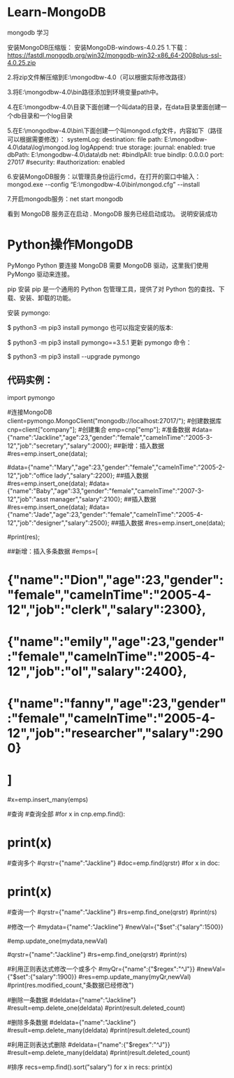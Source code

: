 # Learn-MongoDB
mongodb 学习

安装MongoDB压缩版：
安装MongoDB-windows-4.0.25
1.下载：https://fastdl.mongodb.org/win32/mongodb-win32-x86_64-2008plus-ssl-4.0.25.zip

2.将zip文件解压缩到E:\mongodbw-4.0（可以根据实际修改路径）

3.将E:\mongodbw-4.0\bin路径添加到环境变量path中。

4.在E:\mongodbw-4.0\目录下面创建一个叫data的目录，在data目录里面创建一个db目录和一个log目录


5.在E:\mongodbw-4.0\bin\下面创建一个叫mongod.cfg文件，内容如下（路径可以根据需要修改）：
systemLog:
  destination: file
  path: E:\mongodbw-4.0\data\log\mongod.log
  logAppend: true
storage:
  journal:
    enabled: true
  dbPath:  E:\mongodbw-4.0\data\db
net:
  #bindIpAll: true
  bindIp: 0.0.0.0
  port: 27017
#security:
  #authorization: enabled
  
6.安装MongoDB服务：以管理员身份运行cmd，在打开的窗口中输入：
   mongod.exe --config “E:\mongodbw-4.0\bin\mongod.cfg” --install
   
7.开启mongodb服务：net start mongodb

看到
MongoDB 服务正在启动 .
MongoDB 服务已经启动成功。
说明安装成功

# Python操作MongoDB
PyMongo
Python 要连接 MongoDB 需要 MongoDB 驱动，这里我们使用 PyMongo 驱动来连接。

pip 安装
pip 是一个通用的 Python 包管理工具，提供了对 Python 包的查找、下载、安装、卸载的功能。

安装 pymongo:

$ python3 -m pip3 install pymongo
也可以指定安装的版本:

$ python3 -m pip3 install pymongo==3.5.1
更新 pymongo 命令：

$ python3 -m pip3 install --upgrade pymongo
## 代码实例：
import pymongo

#连接MongoDB
client=pymongo.MongoClient("mongodb://localhost:27017/");
#创建数据库
cnp=client["company"];
#创建集合
emp=cnp["emp"];
#准备数据
#data={"name":"Jackline","age":23,"gender":"female","cameInTime":"2005-3-12","job":"secretary","salary":2000};
##新增：插入数据
#res=emp.insert_one(data);

#data={"name":"Mary","age":23,"gender":"female","cameInTime":"2005-2-12","job":"office lady","salary":2200};
##插入数据
#res=emp.insert_one(data);
#data={"name":"Baby","age":33,"gender":"female","cameInTime":"2007-3-12","job":"asst manager","salary":2100};
##插入数据
#res=emp.insert_one(data);
#data={"name":"Jade","age":23,"gender":"female","cameInTime":"2005-4-12","job":"designer","salary":2500};
##插入数据
#res=emp.insert_one(data);

#print(res);

##新增：插入多条数据
#emps=[
#      {"name":"Dion","age":23,"gender":"female","cameInTime":"2005-4-12","job":"clerk","salary":2300},
#      {"name":"emily","age":23,"gender":"female","cameInTime":"2005-4-12","job":"ol","salary":2400},
#      {"name":"fanny","age":23,"gender":"female","cameInTime":"2005-4-12","job":"researcher","salary":2900}
#    ]
#x=emp.insert_many(emps)

#查询
#查询全部
#for x in cnp.emp.find():
#   print(x)

#查询多个
#qrstr={"name":"Jackline"}
#doc=emp.find(qrstr)
#for x in doc:
#    print(x)

#查询一个
#qrstr={"name":"Jackline"}
#rs=emp.find_one(qrstr)
#print(rs)

#修改一个
#mydata={"name":"Jackline"}
#newVal={"$set":{"salary":1500}}

#emp.update_one(mydata,newVal)

#qrstr={"name":"Jackline"}
#rs=emp.find_one(qrstr)
#print(rs)

#利用正则表达式修改一个或多个
#myQr={"name":{"$regex":"^J"}}
#newVal={"$set":{"salary":1900}}
#res=emp.update_many(myQr,newVal)
#print(res.modified_count,"条数据已经修改")

#删除一条数据
#deldata={"name":"Jackline"}
#result=emp.delete_one(deldata)
#print(result.deleted_count)

#删除多条数据
#deldata={"name":"Jackline"}
#result=emp.delete_many(deldata)
#print(result.deleted_count)

#利用正则表达式删除
#deldata={"name":{"$regex":"^J"}}
#result=emp.delete_many(deldata)
#print(result.deleted_count)

#排序
recs=emp.find().sort("salary")
for x in recs:
    print(x)

